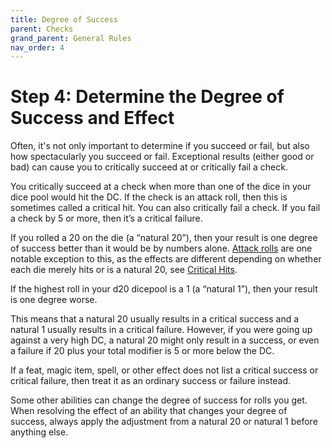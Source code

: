 ```yaml
---
title: Degree of Success
parent: Checks
grand_parent: General Rules
nav_order: 4
---
```


# Step 4: Determine the Degree of Success and Effect
Often, it's not only important to determine if you succeed or fail, but also how spectacularly you succeed or fail. Exceptional results (either good or bad) can cause you to critically succeed at or critically fail a check.

You critically succeed at a check when more than one of the dice in your dice pool would hit the DC. If the check is an attack roll, then this is sometimes called a critical hit. You can also critically fail a check. If you fail a check by 5 or more, then it’s a critical failure.

If you rolled a 20 on the die (a “natural 20”), then your result is one degree of success better than it would be by numbers alone. [Attack rolls](https://stormchaserroleplaying.com/stormchaserRPG/General/Specific/Attack/) are one notable exception to this, as the effects are different depending on whether each die merely hits or is a natural 20, see [Critical Hits](https://stormchaserroleplaying.com/stormchaserRPG/General/Damage/Roll/#critical-hits).

If the highest roll in your d20 dicepool is a 1 (a “natural 1”), then your result is one degree worse.

This means that a natural 20 usually results in a critical success and a natural 1 usually results in a critical failure. However, if you were going up against a very high DC, a natural 20 might only result in a success, or even a failure if 20 plus your total modifier is 5 or more below the DC.

If a feat, magic item, spell, or other effect does not list a critical success or critical failure, then treat it as an ordinary success or failure instead.

Some other abilities can change the degree of success for rolls you get. When resolving the effect of an ability that changes your degree of success, always apply the adjustment from a natural 20 or natural 1 before anything else.
